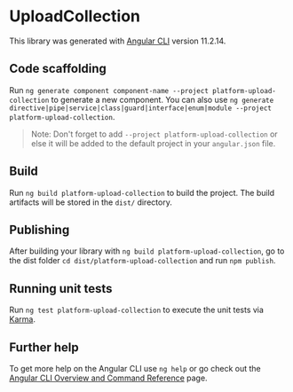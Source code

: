 # UploadCollection

This library was generated with [Angular CLI](https://github.com/angular/angular-cli) version 11.2.14.

## Code scaffolding

Run `ng generate component component-name --project platform-upload-collection` to generate a new component. You can also use `ng generate directive|pipe|service|class|guard|interface|enum|module --project platform-upload-collection`.
> Note: Don't forget to add `--project platform-upload-collection` or else it will be added to the default project in your `angular.json` file. 

## Build

Run `ng build platform-upload-collection` to build the project. The build artifacts will be stored in the `dist/` directory.

## Publishing

After building your library with `ng build platform-upload-collection`, go to the dist folder `cd dist/platform-upload-collection` and run `npm publish`.

## Running unit tests

Run `ng test platform-upload-collection` to execute the unit tests via [Karma](https://karma-runner.github.io).

## Further help

To get more help on the Angular CLI use `ng help` or go check out the [Angular CLI Overview and Command Reference](https://angular.io/cli) page.
